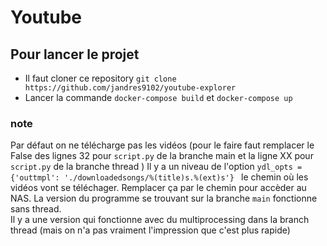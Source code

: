 # Youtube 

## Pour lancer le projet 
-  Il faut cloner ce repository 
```git clone https://github.com/jandres9102/youtube-explorer ```   
-  Lancer la commande ```docker-compose build``` et ```docker-compose up```  

### note 
Par défaut on ne télécharge pas les vidéos (pour le faire faut remplacer le False des lignes 32 pour ```script.py``` de la branche main et la ligne XX pour ```script.py``` de la branche thread )
Il y a un niveau de l'option ``` ydl_opts = {'outtmpl': './downloadedsongs/%(title)s.%(ext)s'}  ``` le chemin où les vidéos vont se téléchager. Remplacer ça par le chemin pour accèder au NAS.
La version du programme se trouvant sur la branche ```main``` fonctionne sans thread.  
Il y a une version qui fonctionne avec du multiprocessing dans la branch thread (mais on n'a pas vraiment l'impression que c'est plus rapide)
